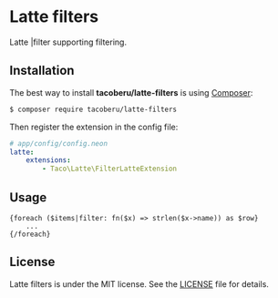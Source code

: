 Latte filters
=============

Latte |filter supporting filtering.


## Installation

The best way to install **tacoberu/latte-filters** is using  [Composer](http://getcomposer.org/):

```sh
$ composer require tacoberu/latte-filters
```

Then register the extension in the config file:
```yaml
# app/config/config.neon
latte:
    extensions:
        - Taco\Latte\FilterLatteExtension
```


## Usage

```latte
{foreach ($items|filter: fn($x) => strlen($x->name)) as $row}
	...
{/foreach}
```


## License

Latte filters is under the MIT license. See the [LICENSE](LICENSE) file for details.
